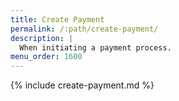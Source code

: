 ```yaml
---
title: Create Payment
permalink: /:path/create-payment/
description: |
  When initiating a payment process.
menu_order: 1600
---
```


{% include create-payment.md %}
